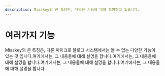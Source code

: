 ```yaml
---
description: Misskey의 큰 특징인, 다양한 기능에 대해 설명하고 있습니다.
---
```


# 여러가지 기능

Misskey의 큰 특징은, 다른 마이크로 블로그 시스템에서는 볼 수 없는 다양한 기능이 있는 것 입니다.여기에서는, 그 내용들에 대해 설명을 합니다.여기에서는, 그 내용들에 대해 설명을 합니다.여기에서는, 그 내용들에 대해 설명을 합니다.여기에서는, 그 내용들에 대해 설명을 합니다.

<MkIndex :sort="(a, b) => b.name - a.name"></MkIndex>
